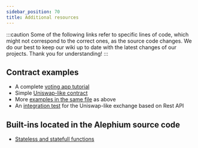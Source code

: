 ```yaml
---
sidebar_position: 70
title: Additional resources
---
```


:::caution
Some of the following links refer to specific lines of code, which might not correspond to the correct ones, as the source code changes. We do our best to keep our wiki up to date with the latest changes of our projects. Thank you for understanding!
:::

## Contract examples

- A complete [voting app tutorial](https://github.com/alephium/voting-tutorial)
- Simple [Uniswap-like contract](https://github.com/alephium/alephium/blob/master/flow/src/test/scala/org/alephium/flow/core/VMSpec.scala#L1335-L1405)
- More [examples in the same file](https://github.com/alephium/alephium/blob/master/flow/src/test/scala/org/alephium/flow/core/VMSpec.scala) as above
- An [integration test](https://github.com/alephium/alephium/blob/master/app/src/it/scala/org/alephium/app/SmartContractTest.scala) for the Uniswap-like exchange based on Rest API

## Built-ins located in the Alephium source code

- [Stateless and statefull functions](https://github.com/alephium/alephium/blob/master/protocol/src/main/scala/org/alephium/protocol/vm/lang/BuiltIn.scala)
